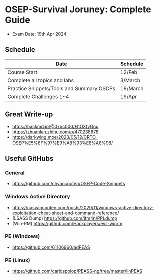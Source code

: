 # OSEP-Survival Joruney: Complete Guide
- Exam Date: 19th Apr 2024 

## Schedule
| Date  | Schedule |
| ------------- | ------------- |
| Course Start   |      12/Feb        |
| Complete all topics and labs  | 3/March  |
| Practice Snippets/Tools and Summary OSCPs  | 18/March  |
| Complete Challenges 1~4   |      19/Apr        |

## Great Write-up
- https://hackmd.io/@0xbc000/H1OXfyGnu
- https://zhuanlan.zhihu.com/p/470238678
- https://darkwing.moe/2023/05/12/CRTO-OSEP%E5%8F%97%E9%A8%93%E8%A8%98/

## Useful GitHubs

### General 
- https://github.com/chvancooten/OSEP-Code-Snippets

### Windows Active Directory
- https://casvancooten.com/posts/2020/11/windows-active-directory-exploitation-cheat-sheet-and-command-reference/
- (LSASS Dump) https://github.com/itm4n/PPLdump
- (Win-RM) https://github.com/Hackplayers/evil-winrm

### PE (Windows)
- https://github.com/61106960/adPEAS

### PE (Linux)
- https://github.com/carlospolop/PEASS-ng/tree/master/linPEAS
